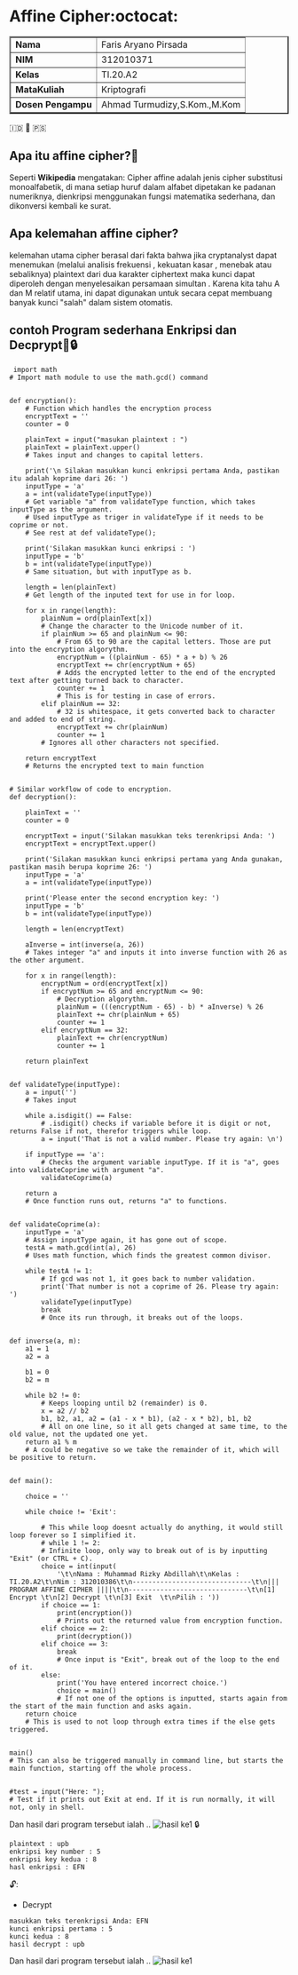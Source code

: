 # Affine Cipher:octocat:

<table border="2" cellpading="10">
  <tr>
    <td><b>Nama</b></td>
    <td>Faris Aryano Pirsada</td>
  </tr>
  <tr>
    <td><b>NIM</b></td>
    <td>312010371</td>
  </tr>
  <tr>
    <td><b>Kelas</b></td>
    <td>TI.20.A2</td>
  </tr>
  <tr>
    <td><b>MataKuliah</b></td>
    <td>Kriptografi</td>
  </tr>
  <tr>
    <td><b>Dosen Pengampu</b></td>
    <td>Ahmad Turmudizy,S.Kom.,M.Kom
</td>
</table>
🇮🇩  💌  🇵🇸

## Apa itu affine cipher?📖 

Seperti **Wikipedia** mengatakan: Cipher affine adalah jenis cipher substitusi monoalfabetik, di mana setiap huruf dalam alfabet dipetakan ke padanan numeriknya, dienkripsi menggunakan fungsi matematika sederhana, dan dikonversi kembali ke surat.

## Apa kelemahan affine cipher?

kelemahan utama cipher berasal dari fakta bahwa jika cryptanalyst dapat menemukan (melalui analisis frekuensi , kekuatan kasar , menebak atau sebaliknya) plaintext dari dua karakter ciphertext maka kunci dapat diperoleh dengan menyelesaikan persamaan simultan . Karena kita tahu A dan M relatif utama, ini dapat digunakan untuk secara cepat membuang banyak kunci "salah" dalam sistem otomatis.

## contoh Program sederhana Enkripsi dan Decprypt:key::lock:
```
 import math
# Import math module to use the math.gcd() command


def encryption():
    # Function which handles the encryption process
    encryptText = ''
    counter = 0

    plainText = input("masukan plaintext : ")
    plainText = plainText.upper()
    # Takes input and changes to capital letters.

    print('\n Silakan masukkan kunci enkripsi pertama Anda, pastikan itu adalah koprime dari 26: ')
    inputType = 'a'
    a = int(validateType(inputType))
    # Get variable "a" from validateType function, which takes inputType as the argument.
    # Used inputType as triger in validateType if it needs to be coprime or not.
    # See rest at def validateType();

    print('Silakan masukkan kunci enkripsi : ')
    inputType = 'b'
    b = int(validateType(inputType))
    # Same situation, but with inputType as b.

    length = len(plainText)
    # Get length of the inputed text for use in for loop.

    for x in range(length):
        plainNum = ord(plainText[x])
        # Change the character to the Unicode number of it.
        if plainNum >= 65 and plainNum <= 90:
            # From 65 to 90 are the capital letters. Those are put into the encryption algorythm.
            encryptNum = ((plainNum - 65) * a + b) % 26
            encryptText += chr(encryptNum + 65)
            # Adds the encrypted letter to the end of the encrypted text after getting turned back to character.
            counter += 1
            # This is for testing in case of errors.
        elif plainNum == 32:
            # 32 is whitespace, it gets converted back to character and added to end of string.
            encryptText += chr(plainNum)
            counter += 1
        # Ignores all other characters not specified.

    return encryptText
    # Returns the encrypted text to main function


# Similar workflow of code to encryption.
def decryption():

    plainText = ''
    counter = 0

    encryptText = input('Silakan masukkan teks terenkripsi Anda: ')
    encryptText = encryptText.upper()

    print('Silakan masukkan kunci enkripsi pertama yang Anda gunakan, pastikan masih berupa koprime 26: ')
    inputType = 'a'
    a = int(validateType(inputType))

    print('Please enter the second encryption key: ')
    inputType = 'b'
    b = int(validateType(inputType))

    length = len(encryptText)

    aInverse = int(inverse(a, 26))
    # Takes integer "a" and inputs it into inverse function with 26 as the other argument.

    for x in range(length):
        encryptNum = ord(encryptText[x])
        if encryptNum >= 65 and encryptNum <= 90:
            # Decryption algorythm.
            plainNum = (((encryptNum - 65) - b) * aInverse) % 26
            plainText += chr(plainNum + 65)
            counter += 1
        elif encryptNum == 32:
            plainText += chr(encryptNum)
            counter += 1

    return plainText


def validateType(inputType):
    a = input('')
    # Takes input

    while a.isdigit() == False:
        # .isdigit() checks if variable before it is digit or not, returns False if not, therefor triggers while loop.
        a = input('That is not a valid number. Please try again: \n')

    if inputType == 'a':
        # Checks the argument variable inputType. If it is "a", goes into validateCoprime with argument "a".
        validateCoprime(a)

    return a
    # Once function runs out, returns "a" to functions.


def validateCoprime(a):
    inputType = 'a'
    # Assign inputType again, it has gone out of scope.
    testA = math.gcd(int(a), 26)
    # Uses math function, which finds the greatest common divisor.

    while testA != 1:
        # If gcd was not 1, it goes back to number validation.
        print('That number is not a coprime of 26. Please try again: ')
        validateType(inputType)
        break
        # Once its run through, it breaks out of the loops.


def inverse(a, m):
    a1 = 1
    a2 = a

    b1 = 0
    b2 = m

    while b2 != 0:
        # Keeps looping until b2 (remainder) is 0.
        x = a2 // b2
        b1, b2, a1, a2 = (a1 - x * b1), (a2 - x * b2), b1, b2
        # All on one line, so it all gets changed at same time, to the old value, not the updated one yet.
    return a1 % m
    # A could be negative so we take the remainder of it, which will be positive to return.


def main():

    choice = ''

    while choice != 'Exit':

        # This while loop doesnt actually do anything, it would still loop forever so I simplified it.
        # while 1 != 2:
        # Infinite loop, only way to break out of is by inputting "Exit" (or CTRL + C).
        choice = int(input(
            '\t\nNama : Muhammad Rizky Abdillah\t\nKelas : TI.20.A2\t\nNim : 312010386\t\n------------------------------\t\n||| PROGRAM AFFINE CIPHER ||||\t\n------------------------------\t\n[1] Encrypt \t\n[2] Decrypt \t\n[3] Exit  \t\nPilih : '))
        if choice == 1:
            print(encryption())
            # Prints out the returned value from encryption function.
        elif choice == 2:
            print(decryption())
        elif choice == 3:
            break
            # Once input is "Exit", break out of the loop to the end of it.
        else:
            print('You have entered incorrect choice.')
            choice = main()
            # If not one of the options is inputted, starts again from the start of the main function and asks again.
    return choice
    # This is used to not loop through extra times if the else gets triggered.


main()
# This can also be triggered manually in command line, but starts the main function, starting off the whole process.


#test = input("Here: ");
# Test if it prints out Exit at end. If it is run normally, it will not, only in shell.

```
Dan hasil dari program tersebut ialah ..
![hasil ke1](images/1.png)
🔒
```
plaintext : upb
enkripsi key number : 5
enkripsi key kedua : 8
hasl enkripsi : EFN
```
🔓:
* Decrypt
```
masukkan teks terenkripsi Anda: EFN
kunci enkripsi pertama : 5
kunci kedua : 8
hasil decrypt : upb
```
Dan hasil dari program tersebut ialah ..
![hasil ke1](images/1.png)

